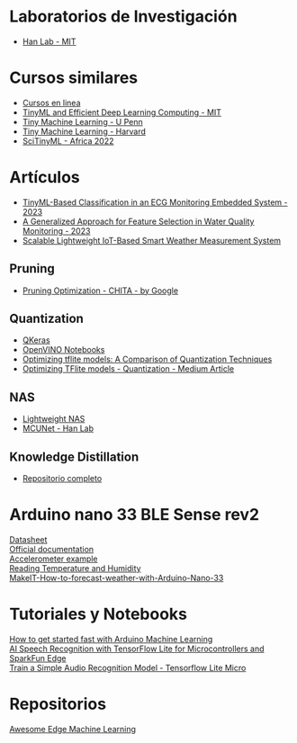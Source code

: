 # Laboratorios de Investigación
* [Han Lab - MIT](https://hanlab.mit.edu/)

# Cursos similares
* [Cursos en linea](https://tinyml.seas.harvard.edu/courses/) 
* [TinyML and Efficient Deep Learning Computing - MIT](https://hanlab.mit.edu/courses/2023-fall-65940) 
* [Tiny Machine Learning - U Penn](https://tinyml.seas.upenn.edu/) 
* [Tiny Machine Learning - Harvard](https://sites.google.com/g.harvard.edu/tinyml/home) 
* [SciTinyML - Africa 2022](https://tinyml.seas.harvard.edu/SciTinyML-22/africa/)

# Artículos
* [TinyML-Based Classification in an ECG Monitoring Embedded System - 2023](https://www.techscience.com/cmc/v75n1/51426/html) 
* [A Generalized Approach for Feature Selection in Water Quality Monitoring - 2023](https://ieeexplore.ieee.org/abstract/document/10185713) 
* [Scalable Lightweight IoT-Based Smart Weather Measurement System](https://www.mdpi.com/1424-8220/23/12/5569) 
## Pruning
* [Pruning Optimization - CHITA - by Google](https://ai.googleblog.com/2023/08/neural-network-pruning-with.html)
## Quantization
* [QKeras](https://github.com/google/qkeras/tree/master) 
* [OpenVINO Notebooks](https://github.com/openvinotoolkit/openvino_notebooks/tree/main/notebooks) 
* [Optimizing tflite models: A Comparison of Quantization Techniques](https://medium.com/mlearning-ai/optimizing-tflite-models-for-on-edge-machine-learning-for-efficiency-a-comparison-of-quantization-2c0123959cb6) 
* [Optimizing TFlite models - Quantization - Medium Article](https://medium.com/mlearning-ai/optimizing-tflite-models-for-on-edge-machine-learning-for-efficiency-a-comparison-of-quantization-2c0123959cb6)
## NAS
* [Lightweight NAS](https://github.com/alibaba/lightweight-neural-architecture-search)
* [MCUNet - Han Lab](https://github.com/mit-han-lab/mcunet)

## Knowledge Distillation
* [Repositorio completo](https://github.com/dkozlov/awesome-knowledge-distillation)

# Arduino nano 33 BLE Sense rev2
[Datasheet](https://docs.arduino.cc/static/d47764b2748f545a4e96fd14f064a901/ABX00069-datasheet.pdf) <br>
[Official documentation](https://docs.arduino.cc/hardware/nano-33-ble-sense-rev2) <br>
[Accelerometer example](https://docs.arduino.cc/tutorials/nano-33-ble-sense-rev2/imu-accelerometer) <br>
[Reading Temperature and Humidity](https://docs.arduino.cc/tutorials/nano-33-ble-sense-rev2/humidity-and-temperature-sensor) <br>
[MakeIT-How-to-forecast-weather-with-Arduino-Nano-33](https://github.com/BaptisteZloch/MakeIT-How-to-forecast-weather-with-Arduino-Nano-33/tree/main)

# Tutoriales y Notebooks
[How to get started fast with Arduino Machine Learning](https://eloquentarduino.com/arduino-machine-learning/) <br>
[AI Speech Recognition with TensorFlow Lite for Microcontrollers and SparkFun Edge](https://codelabs.developers.google.com/codelabs/sparkfun-tensorflow#0)  <br>
[Train a Simple Audio Recognition Model - Tensorflow Lite Micro](https://github.com/tensorflow/tflite-micro/blob/main/tensorflow/lite/micro/examples/micro_speech/train/train_micro_speech_model.ipynb)

# Repositorios
[Awesome Edge Machine Learning](https://github.com/Bisonai/awesome-edge-machine-learning)
